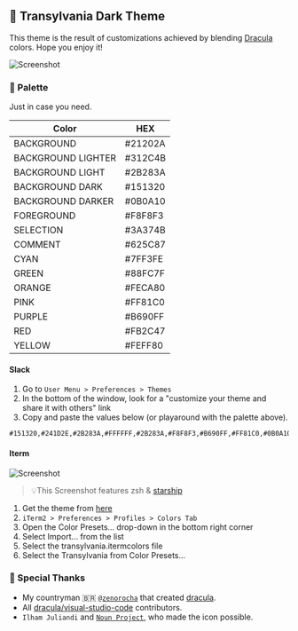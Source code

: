 ## 🦇 Transylvania Dark Theme

This theme is the result of customizations achieved by blending [Dracula](https://draculatheme.com/) colors. Hope you enjoy it!

![Screenshot](https://raw.githubusercontent.com/matheusps/transylvania/master/screenshot.png)

### 🎨 Palette

Just in case you need.

| Color              | HEX     |
|--------------------|---------|
| BACKGROUND         | #21202A |
| BACKGROUND LIGHTER | #312C4B |
| BACKGROUND LIGHT   | #2B283A |
| BACKGROUND DARK    | #151320 |
| BACKGROUND DARKER  | #0B0A10 |
| FOREGROUND         | #F8F8F3 |
| SELECTION          | #3A374B |
| COMMENT            | #625C87 |
| CYAN               | #7FF3FE |
| GREEN              | #88FC7F |
| ORANGE             | #FECA80 |
| PINK               | #FF81C0 |
| PURPLE             | #B690FF |
| RED                | #FB2C47 |
| YELLOW             | #FEFF80 |

#### Slack

1. Go to `User Menu > Preferences > Themes`
2. In the bottom of the window, look for a "customize your theme and share it with others" link
3. Copy and paste the values below (or playaround with the palette above).

```
#151320,#241D2E,#2B283A,#FFFFFF,#2B283A,#F8F8F3,#B690FF,#FF81C0,#0B0A10,#F8F8F3
```

#### Iterm

![Screenshot](https://raw.githubusercontent.com/matheusps/transylvania/master/screenshot-iterm.png)

> 💡This Screenshot features zsh & [starship](https://github.com/starship/starship)

1. Get the theme from [here](https://github.com/matheusps/transylvania/blob/master/src/transylvania.itermcolors)
2. `iTerm2 > Preferences > Profiles > Colors Tab`
3. Open the Color Presets... drop-down in the bottom right corner
4. Select Import... from the list
5. Select the transylvania.itermcolors file
6. Select the Transylvania from Color Presets...

### 💎 Special Thanks

- My countryman 🇧🇷 [`@zenorocha`](https://github.com/zenorocha) that created [dracula](https://draculatheme.com/).
- All [dracula/visual-studio-code](https://github.com/dracula/visual-studio-code) contributors.
- `Ilham Juliandi` and [`Noun Project`](https://thenounproject.com/), who made the icon possible.
